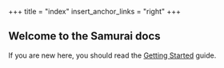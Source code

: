 +++
title = "index"
insert_anchor_links = "right"
+++

## Welcome to the Samurai docs

If you are new here, you should read the [Getting Started](./getting-started/overview/) guide.
